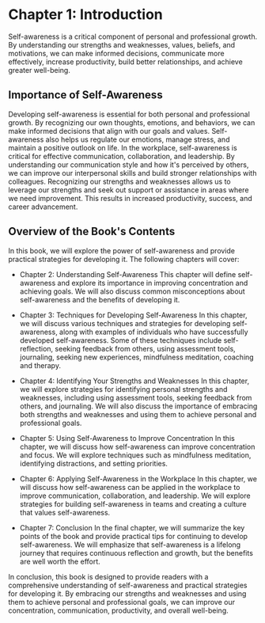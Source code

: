 Chapter 1: Introduction
=======================

Self-awareness is a critical component of personal and professional growth. By understanding our strengths and weaknesses, values, beliefs, and motivations, we can make informed decisions, communicate more effectively, increase productivity, build better relationships, and achieve greater well-being.

Importance of Self-Awareness
----------------------------

Developing self-awareness is essential for both personal and professional growth. By recognizing our own thoughts, emotions, and behaviors, we can make informed decisions that align with our goals and values. Self-awareness also helps us regulate our emotions, manage stress, and maintain a positive outlook on life. In the workplace, self-awareness is critical for effective communication, collaboration, and leadership. By understanding our communication style and how it's perceived by others, we can improve our interpersonal skills and build stronger relationships with colleagues. Recognizing our strengths and weaknesses allows us to leverage our strengths and seek out support or assistance in areas where we need improvement. This results in increased productivity, success, and career advancement.

Overview of the Book's Contents
-------------------------------

In this book, we will explore the power of self-awareness and provide practical strategies for developing it. The following chapters will cover:

* Chapter 2: Understanding Self-Awareness This chapter will define self-awareness and explore its importance in improving concentration and achieving goals. We will also discuss common misconceptions about self-awareness and the benefits of developing it.

* Chapter 3: Techniques for Developing Self-Awareness In this chapter, we will discuss various techniques and strategies for developing self-awareness, along with examples of individuals who have successfully developed self-awareness. Some of these techniques include self-reflection, seeking feedback from others, using assessment tools, journaling, seeking new experiences, mindfulness meditation, coaching and therapy.

* Chapter 4: Identifying Your Strengths and Weaknesses In this chapter, we will explore strategies for identifying personal strengths and weaknesses, including using assessment tools, seeking feedback from others, and journaling. We will also discuss the importance of embracing both strengths and weaknesses and using them to achieve personal and professional goals.

* Chapter 5: Using Self-Awareness to Improve Concentration In this chapter, we will discuss how self-awareness can improve concentration and focus. We will explore techniques such as mindfulness meditation, identifying distractions, and setting priorities.

* Chapter 6: Applying Self-Awareness in the Workplace In this chapter, we will discuss how self-awareness can be applied in the workplace to improve communication, collaboration, and leadership. We will explore strategies for building self-awareness in teams and creating a culture that values self-awareness.

* Chapter 7: Conclusion In the final chapter, we will summarize the key points of the book and provide practical tips for continuing to develop self-awareness. We will emphasize that self-awareness is a lifelong journey that requires continuous reflection and growth, but the benefits are well worth the effort.

In conclusion, this book is designed to provide readers with a comprehensive understanding of self-awareness and practical strategies for developing it. By embracing our strengths and weaknesses and using them to achieve personal and professional goals, we can improve our concentration, communication, productivity, and overall well-being.


